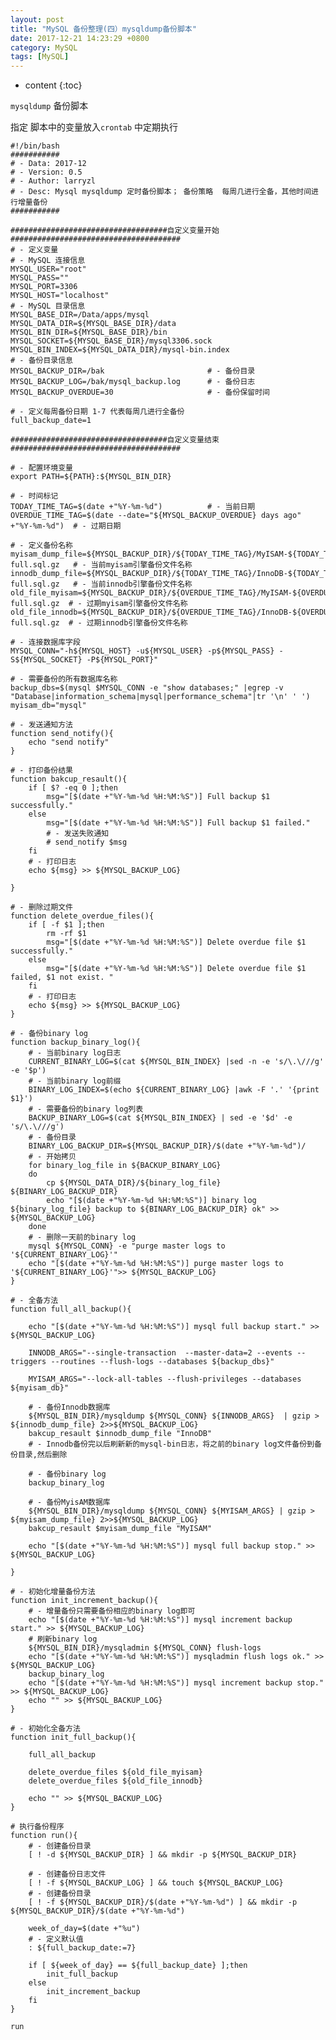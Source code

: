 ```yaml
---
layout: post
title: "MySQL 备份整理(四）mysqldump备份脚本"
date: 2017-12-21 14:23:29 +0800
category: MySQL
tags: [MySQL]
---
```

* content
{:toc}


`mysqldump` 备份脚本

指定 脚本中的变量放入`crontab` 中定期执行

	#!/bin/bash
	###########
	# - Data: 2017-12
	# - Version: 0.5
	# - Author: larryzl
	# - Desc: Mysql mysqldump 定时备份脚本； 备份策略  每周几进行全备，其他时间进行增量备份
	###########
	
	###################################自定义变量开始######################################
	# - 定义变量
	# - MySQL 连接信息
	MYSQL_USER="root"
	MYSQL_PASS=""
	MYSQL_PORT=3306
	MYSQL_HOST="localhost"
	# - MySQL 目录信息
	MYSQL_BASE_DIR=/Data/apps/mysql
	MYSQL_DATA_DIR=${MYSQL_BASE_DIR}/data
	MYSQL_BIN_DIR=${MYSQL_BASE_DIR}/bin
	MYSQL_SOCKET=${MYSQL_BASE_DIR}/mysql3306.sock    
	MYSQL_BIN_INDEX=${MYSQL_DATA_DIR}/mysql-bin.index
	# - 备份目录信息
	MYSQL_BACKUP_DIR=/bak                       # - 备份目录
	MYSQL_BACKUP_LOG=/bak/mysql_backup.log      # - 备份日志
	MYSQL_BACKUP_OVERDUE=30                     # - 备份保留时间
	
	# - 定义每周备份日期 1-7 代表每周几进行全备份
	full_backup_date=1
	
	###################################自定义变量结束######################################
	
	# - 配置环境变量
	export PATH=${PATH}:${MYSQL_BIN_DIR}
	
	# - 时间标记
	TODAY_TIME_TAG=$(date +"%Y-%m-%d")          # - 当前日期
	OVERDUE_TIME_TAG=$(date --date="${MYSQL_BACKUP_OVERDUE} days ago" +"%Y-%m-%d")  # - 过期日期
	
	# - 定义备份名称
	myisam_dump_file=${MYSQL_BACKUP_DIR}/${TODAY_TIME_TAG}/MyISAM-${TODAY_TIME_TAG}-full.sql.gz   # - 当前myisam引擎备份文件名称
	innodb_dump_file=${MYSQL_BACKUP_DIR}/${TODAY_TIME_TAG}/InnoDB-${TODAY_TIME_TAG}-full.sql.gz   # - 当前innodb引擎备份文件名称
	old_file_myisam=${MYSQL_BACKUP_DIR}/${OVERDUE_TIME_TAG}/MyISAM-${OVERDUE_TIME_TAG}-full.sql.gz  # - 过期myisam引擎备份文件名称
	old_file_innodb=${MYSQL_BACKUP_DIR}/${OVERDUE_TIME_TAG}/InnoDB-${OVERDUE_TIME_TAG}-full.sql.gz  # - 过期innodb引擎备份文件名称
	
	# - 连接数据库字段
	MYSQL_CONN="-h${MYSQL_HOST} -u${MYSQL_USER} -p${MYSQL_PASS} -S${MYSQL_SOCKET} -P${MYSQL_PORT}"
	
	# - 需要备份的所有数据库名称
	backup_dbs=$(mysql $MYSQL_CONN -e "show databases;" |egrep -v "Database|information_schema|mysql|performance_schema"|tr '\n' ' ')
	myisam_db="mysql"
	
	# - 发送通知方法
	function send_notify(){
	    echo "send notify"
	}
	
	# - 打印备份结果
	function bakcup_resault(){
	    if [ $? -eq 0 ];then
	        msg="[$(date +"%Y-%m-%d %H:%M:%S")] Full backup $1 successfully."
	    else
	        msg="[$(date +"%Y-%m-%d %H:%M:%S")] Full backup $1 failed."
	        # - 发送失败通知
	        # send_notify $msg      
	    fi
	    # - 打印日志
	    echo ${msg} >> ${MYSQL_BACKUP_LOG}
	        
	}
	
	# - 删除过期文件
	function delete_overdue_files(){
	    if [ -f $1 ];then
	        rm -rf $1
	        msg="[$(date +"%Y-%m-%d %H:%M:%S")] Delete overdue file $1 successfully." 
	    else
	        msg="[$(date +"%Y-%m-%d %H:%M:%S")] Delete overdue file $1 failed, $1 not exist. "
	    fi
	    # - 打印日志
	    echo ${msg} >> ${MYSQL_BACKUP_LOG}
	}
	
	# - 备份binary log
	function backup_binary_log(){
	    # - 当前binary log日志
	    CURRENT_BINARY_LOG=$(cat ${MYSQL_BIN_INDEX} |sed -n -e 's/\.\///g' -e '$p')
	    # - 当前binary log前缀
	    BINARY_LOG_INDEX=$(echo ${CURRENT_BINARY_LOG} |awk -F '.' '{print $1}')
	    # - 需要备份的binary log列表
	    BACKUP_BINARY_LOG=$(cat ${MYSQL_BIN_INDEX} | sed -e '$d' -e 's/\.\///g')
	    # - 备份目录
	    BINARY_LOG_BACKUP_DIR=${MYSQL_BACKUP_DIR}/$(date +"%Y-%m-%d")/
	    # - 开始拷贝
	    for binary_log_file in ${BACKUP_BINARY_LOG}
	    do
	        cp ${MYSQL_DATA_DIR}/${binary_log_file} ${BINARY_LOG_BACKUP_DIR}
	        echo "[$(date +"%Y-%m-%d %H:%M:%S")] binary log ${binary_log_file} backup to ${BINARY_LOG_BACKUP_DIR} ok" >> ${MYSQL_BACKUP_LOG}
	    done
	    # - 删除一天前的binary log
	    mysql ${MYSQL_CONN} -e "purge master logs to '${CURRENT_BINARY_LOG}'"
	    echo "[$(date +"%Y-%m-%d %H:%M:%S")] purge master logs to '${CURRENT_BINARY_LOG}'">> ${MYSQL_BACKUP_LOG} 
	}
	
	# - 全备方法
	function full_all_backup(){
	
	    echo "[$(date +"%Y-%m-%d %H:%M:%S")] mysql full backup start." >> ${MYSQL_BACKUP_LOG}
	    
	    INNODB_ARGS="--single-transaction  --master-data=2 --events --triggers --routines --flush-logs --databases ${backup_dbs}"
	
	    MYISAM_ARGS="--lock-all-tables --flush-privileges --databases  ${myisam_db}"
	
	    # - 备份Innodb数据库
	    ${MYSQL_BIN_DIR}/mysqldump ${MYSQL_CONN} ${INNODB_ARGS}  | gzip > ${innodb_dump_file} 2>>${MYSQL_BACKUP_LOG}
	    bakcup_resault $innodb_dump_file "InnoDB"
	    # - Innodb备份完以后刷新新的mysql-bin日志，将之前的binary log文件备份到备份目录,然后删除
	    
	    # - 备份binary log
	    backup_binary_log
	
	    # - 备份MyisAM数据库
	    ${MYSQL_BIN_DIR}/mysqldump ${MYSQL_CONN} ${MYISAM_ARGS} | gzip > ${myisam_dump_file} 2>>${MYSQL_BACKUP_LOG}
	    bakcup_resault $myisam_dump_file "MyISAM"
	
	    echo "[$(date +"%Y-%m-%d %H:%M:%S")] mysql full backup stop." >> ${MYSQL_BACKUP_LOG}
	
	}
	
	# - 初始化增量备份方法
	function init_increment_backup(){
	    # - 增量备份只需要备份相应的binary log即可
	    echo "[$(date +"%Y-%m-%d %H:%M:%S")] mysql increment backup start." >> ${MYSQL_BACKUP_LOG}
	    # 刷新binary log
	    ${MYSQL_BIN_DIR}/mysqladmin ${MYSQL_CONN} flush-logs
	    echo "[$(date +"%Y-%m-%d %H:%M:%S")] mysqladmin flush logs ok." >> ${MYSQL_BACKUP_LOG}
	    backup_binary_log
	    echo "[$(date +"%Y-%m-%d %H:%M:%S")] mysql increment backup stop." >> ${MYSQL_BACKUP_LOG}
	    echo "" >> ${MYSQL_BACKUP_LOG}
	}
	
	# - 初始化全备方法
	function init_full_backup(){
	
	    full_all_backup
	
	    delete_overdue_files ${old_file_myisam}
	    delete_overdue_files ${old_file_innodb}
	
	    echo "" >> ${MYSQL_BACKUP_LOG}
	}
	
	# 执行备份程序
	function run(){
	    # - 创建备份目录
	    [ ! -d ${MYSQL_BACKUP_DIR} ] && mkdir -p ${MYSQL_BACKUP_DIR}
	
	    # - 创建备份日志文件
	    [ ! -f ${MYSQL_BACKUP_LOG} ] && touch ${MYSQL_BACKUP_LOG}
	    # - 创建备份目录
	    [ ! -f ${MYSQL_BACKUP_DIR}/$(date +"%Y-%m-%d") ] && mkdir -p ${MYSQL_BACKUP_DIR}/$(date +"%Y-%m-%d")
	
	    week_of_day=$(date +"%u")
	    # - 定义默认值
	    : ${full_backup_date:=7}
	
	    if [ ${week_of_day} == ${full_backup_date} ];then
	        init_full_backup
	    else
	        init_increment_backup
	    fi
	}
	
	run
